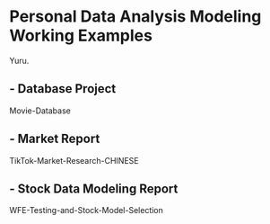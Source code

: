 # Personal Data Analysis Modeling Working Examples
Yuru.

## - Database Project
Movie-Database

## - Market Report
TikTok-Market-Research-CHINESE

## - Stock Data Modeling Report
WFE-Testing-and-Stock-Model-Selection
